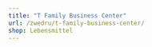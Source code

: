 ```yaml
---
title: "T Family Business Center"
url: /zwedru/t-family-business-center/
shop: Lebensmittel
---
```

